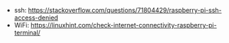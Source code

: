 * ssh: https://stackoverflow.com/questions/71804429/raspberry-pi-ssh-access-denied
* WiFi: https://linuxhint.com/check-internet-connectivity-raspberry-pi-terminal/